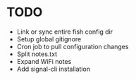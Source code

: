 # TODO

- Link or sync entire fish config dir
- Setup global gitignore
- Cron job to pull configuration changes
- Split notes.txt
- Expand WiFi notes
- Add signal-cli installation
